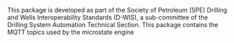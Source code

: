This package is developed as part of the Society of Petroleum (SPE) Drilling and Wells Interoperability Standards (D-WIS), a sub-committee of the Drilling System Automation Technical Section.
This package contains the MQTT topics used by the microstate engine

